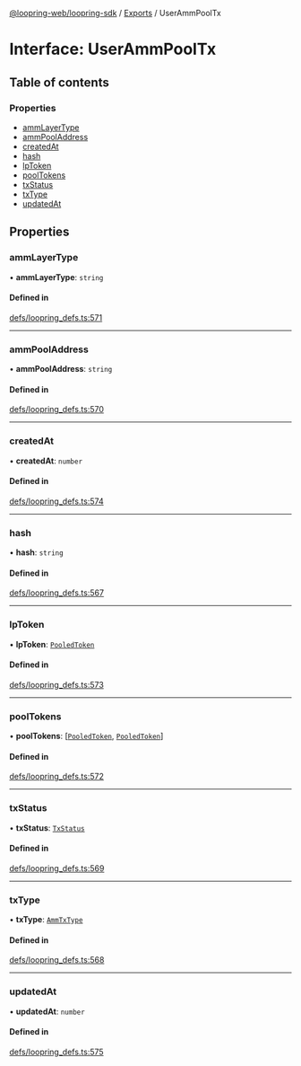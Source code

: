 [@loopring-web/loopring-sdk](../README.md) / [Exports](../modules.md) / UserAmmPoolTx

# Interface: UserAmmPoolTx

## Table of contents

### Properties

- [ammLayerType](UserAmmPoolTx.md#ammlayertype)
- [ammPoolAddress](UserAmmPoolTx.md#ammpooladdress)
- [createdAt](UserAmmPoolTx.md#createdat)
- [hash](UserAmmPoolTx.md#hash)
- [lpToken](UserAmmPoolTx.md#lptoken)
- [poolTokens](UserAmmPoolTx.md#pooltokens)
- [txStatus](UserAmmPoolTx.md#txstatus)
- [txType](UserAmmPoolTx.md#txtype)
- [updatedAt](UserAmmPoolTx.md#updatedat)

## Properties

### ammLayerType

• **ammLayerType**: `string`

#### Defined in

[defs/loopring_defs.ts:571](https://github.com/Loopring/loopring_sdk/blob/cd42b57/src/defs/loopring_defs.ts#L571)

___

### ammPoolAddress

• **ammPoolAddress**: `string`

#### Defined in

[defs/loopring_defs.ts:570](https://github.com/Loopring/loopring_sdk/blob/cd42b57/src/defs/loopring_defs.ts#L570)

___

### createdAt

• **createdAt**: `number`

#### Defined in

[defs/loopring_defs.ts:574](https://github.com/Loopring/loopring_sdk/blob/cd42b57/src/defs/loopring_defs.ts#L574)

___

### hash

• **hash**: `string`

#### Defined in

[defs/loopring_defs.ts:567](https://github.com/Loopring/loopring_sdk/blob/cd42b57/src/defs/loopring_defs.ts#L567)

___

### lpToken

• **lpToken**: [`PooledToken`](PooledToken.md)

#### Defined in

[defs/loopring_defs.ts:573](https://github.com/Loopring/loopring_sdk/blob/cd42b57/src/defs/loopring_defs.ts#L573)

___

### poolTokens

• **poolTokens**: [[`PooledToken`](PooledToken.md), [`PooledToken`](PooledToken.md)]

#### Defined in

[defs/loopring_defs.ts:572](https://github.com/Loopring/loopring_sdk/blob/cd42b57/src/defs/loopring_defs.ts#L572)

___

### txStatus

• **txStatus**: [`TxStatus`](../enums/TxStatus.md)

#### Defined in

[defs/loopring_defs.ts:569](https://github.com/Loopring/loopring_sdk/blob/cd42b57/src/defs/loopring_defs.ts#L569)

___

### txType

• **txType**: [`AmmTxType`](../enums/AmmTxType.md)

#### Defined in

[defs/loopring_defs.ts:568](https://github.com/Loopring/loopring_sdk/blob/cd42b57/src/defs/loopring_defs.ts#L568)

___

### updatedAt

• **updatedAt**: `number`

#### Defined in

[defs/loopring_defs.ts:575](https://github.com/Loopring/loopring_sdk/blob/cd42b57/src/defs/loopring_defs.ts#L575)
